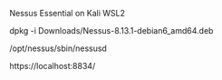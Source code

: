 Nessus Essential on Kali WSL2

dpkg -i Downloads/Nessus-8.13.1-debian6_amd64.deb

/opt/nessus/sbin/nessusd

https://localhost:8834/

